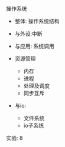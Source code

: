操作系统

* 整体: 操作系统结构
* 与外设:中断
* 与应用: 系统调用

* 资源管理

  * 内存
  * 进程
  * 处理及调度
  * 同步互斥

* 与io: 

  * 文件系统
  * io子系统

  

实验: 8